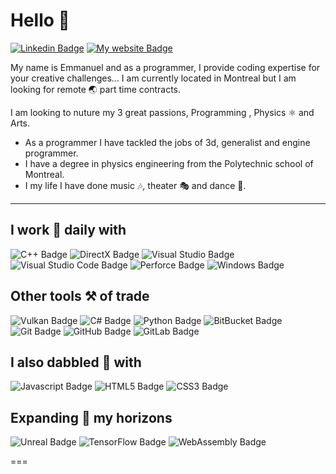 <!--
**monamimani/monamimani** is a ✨ _special_ ✨ repository because its `README.md` (this file) appears on your GitHub profile.
--->

# Hello 👋
[![Linkedin Badge](https://img.shields.io/badge/--0077B5?logo=linkedin&style=flat-square)](https://www.linkedin.com/in/emmanuelthivierge)
[![My website Badge](https://img.shields.io/badge/-Website-1b1f22?style=flat-square)](https://emmanuelthivierge.com)

My name is Emmanuel and as a programmer, I provide coding expertise for your creative challenges...
I am currently located in Montreal but I am looking for remote 🌏 part time contracts.

I am looking to nuture my 3 great passions, Programming , Physics ⚛ and Arts. 
* As a programmer I have tackled the jobs of 3d, generalist and engine programmer.
* I have a degree in physics engineering from the Polytechnic school of Montreal.
* I my life I have done music 🎶, theater 🎭 and dance 🕺.

---

## I work 🏢 daily with
![C++ Badge](https://img.shields.io/badge/-C++-00599C?&logo=C%2B%2B&style=for-the-badge)
![DirectX Badge](https://img.shields.io/badge/-DirectX-gray?style=for-the-badge)
![Visual Studio Badge](https://img.shields.io/badge/-Visual_Studio_-5C2D91?logo=visual-studio&style=for-the-badge)
![Visual Studio Code Badge](https://img.shields.io/badge/-Visual_Studio_Code_-007ACC?logo=visual-studio-code&style=for-the-badge)
![Perforce Badge](https://img.shields.io/badge/-Perforce-gray?style=for-the-badge)
![Windows Badge](https://img.shields.io/badge/-Windows-0078D6?logo=windows&style=for-the-badge)

## Other tools ⚒ of trade
![Vulkan Badge](https://img.shields.io/badge/-Vulkan-AC162C?style=for-the-badge&logo=vulkan)
![C# Badge](https://img.shields.io/badge/-C%23-239120?style=for-the-badge&logo=c-sharp)
![Python Badge](https://img.shields.io/badge/-Python-000000?style=for-the-badge&logo=python)
![BitBucket Badge](https://img.shields.io/badge/-BitBucket-0052CC?&logo=bitbucket&style=for-the-badge)
![Git Badge](https://img.shields.io/badge/-Git-000000?logo=git&style=for-the-badge)
![GitHub Badge](https://img.shields.io/badge/-GitHub-181717?logo=github&style=for-the-badge)
![GitLab Badge](https://img.shields.io/badge/-GitLab-000000?logo=gitlab&style=for-the-badge)

## I also dabbled 🧪 with
![Javascript Badge](https://img.shields.io/badge/-Javascript-000000?style=for-the-badge&logo=javascript)
![HTML5 Badge](https://img.shields.io/badge/-HTML5-000000?style=for-the-badge&logo=html5)
![CSS3 Badge](https://img.shields.io/badge/-CSS3-1572B6?style=for-the-badge&logo=css3)

## Expanding 🌱 my horizons
![Unreal Badge](https://img.shields.io/badge/-Unreal_Engine-313131?logo=unreal-engine&style=for-the-badge)
![TensorFlow Badge](https://img.shields.io/badge/-TensorFlow-000000?logo=tensorflow&style=for-the-badge)
![WebAssembly Badge](https://img.shields.io/badge/-WebAssembly-000000?logo=webassembly&style=for-the-badge)

===
<!--
Here are some ideas to get you started:

- 🔭 I’m currently working on ...
- 🌱 I’m currently learning ...
- 👯 I’m looking to collaborate on ...
- 🤔 I’m looking for help with ...
- 💬 Ask me about ...
- 📫 How to reach me: ...
- 😄 Pronouns: ...
- ⚡ Fun fact: ...
-->
